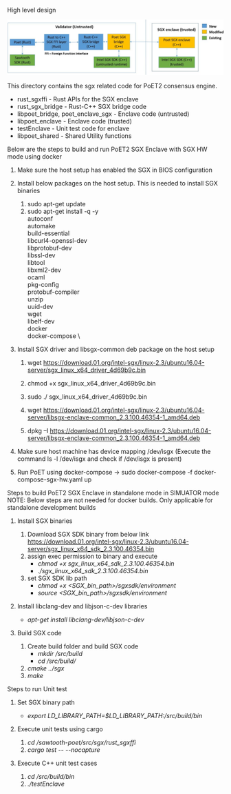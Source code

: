 High level design

![Photo of Sawtooth POET SGX]( Rust_CPP_SGX.jpg "Sawtooth POET SGX High Level Design")

This directory contains the sgx related code for PoET2 consensus engine.

* rust_sgxffi - Rust APIs for the SGX enclave
* rust_sgx_bridge - Rust-C++ SGX bridge code
* libpoet_bridge, poet_enclave_sgx - Enclave code (untrusted)
* libpoet_enclave - Enclave code (trusted)
* testEnclave - Unit test code for enclave
* libpoet_shared - Shared Utility functions

Below are the steps to build and run PoET2 SGX Enclave with SGX HW mode using docker

1. Make sure the host setup has enabled the SGX in BIOS configuration
2. Install below packages on the host setup. This is needed to install SGX binaries
	1. sudo apt-get update
	2. sudo apt-get install -q -y \
			autoconf \
			automake \
			build-essential \
			libcurl4-openssl-dev \
			libprotobuf-dev \
			libssl-dev \
			libtool \
			libxml2-dev \
			ocaml \
			pkg-config \
			protobuf-compiler \
			unzip \
			uuid-dev \
			wget \
			libelf-dev \
			docker \
			docker-compose \

3. Install SGX driver and libsgx-common deb package on the host setup
	1. wget https://download.01.org/intel-sgx/linux-2.3/ubuntu16.04-server/sgx_linux_x64_driver_4d69b9c.bin
	2. chmod +x sgx_linux_x64_driver_4d69b9c.bin
	3. sudo ./ sgx_linux_x64_driver_4d69b9c.bin

	4. wget https://download.01.org/intel-sgx/linux-2.3/ubuntu16.04-server/libsgx-enclave-common_2.3.100.46354-1_amd64.deb
	5. dpkg –I https://download.01.org/intel-sgx/linux-2.3/ubuntu16.04-server/libsgx-enclave-common_2.3.100.46354-1_amd64.deb

4. Make sure host machine has device mapping /dev/isgx (Execute the command ls -l /dev/isgx and check if /dev/isgx is present)
5. Run PoET using docker-compose -> sudo docker-compose -f docker-compose-sgx-hw.yaml up


Steps to build PoET2 SGX Enclave in standalone mode in SIMUATOR mode
NOTE: Below steps are not needed for docker builds. Only applicable for standalone development builds

1. Install SGX binaries
	1. Download SGX SDK binary from below link
	   https://download.01.org/intel-sgx/linux-2.3/ubuntu16.04-server/sgx_linux_x64_sdk_2.3.100.46354.bin
	2. assign exec permission to binary and execute
		* *chmod +x sgx_linux_x64_sdk_2.3.100.46354.bin*
		* *./sgx_linux_x64_sdk_2.3.100.46354.bin*
	3. set SGX SDK lib path
		* *chmod +x <SGX_bin_path>/sgxsdk/environment*
		* *source <SGX_bin_path>/sgxsdk/environment*

2.  Install libclang-dev and libjson-c-dev libraries
	* *apt-get install libclang-dev/libjson-c-dev*

3. Build SGX code
	1. Create build folder and build SGX code
	   * *mkdir <sawtooth-poet-home>/src/build*
	   * *cd  <sawtooth-poet-home>/src/build/*
	2. *cmake ../sgx*
	3. *make*

Steps to run Unit test
1. Set SGX binary path
	* *export LD_LIBRARY_PATH=$LD_LIBRARY_PATH:<sawtooth-poet-home>/src/build/bin*

2. Execute unit tests using cargo
	1. *cd <sawtooth-poet-home>/sawtooth-poet/src/sgx/rust_sgxffi*
	2. *cargo test -- --nocapture*

3. Execute C++ unit test cases
    1. *cd <sawtooth-poet-home>/src/build/bin*
    2. *./testEnclave*
